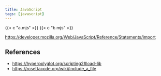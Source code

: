 ```yaml
---
title: JavaScript
tags: [javascript]
---
```


{{< c "a.mjs" >}}
{{< c "b.mjs" >}}

<https://developer.mozilla.org/Web/JavaScript/Reference/Statements/import>

## References

- <https://hyperpolyglot.org/scripting2#load-lib>
- <https://rosettacode.org/wiki/Include_a_file>
